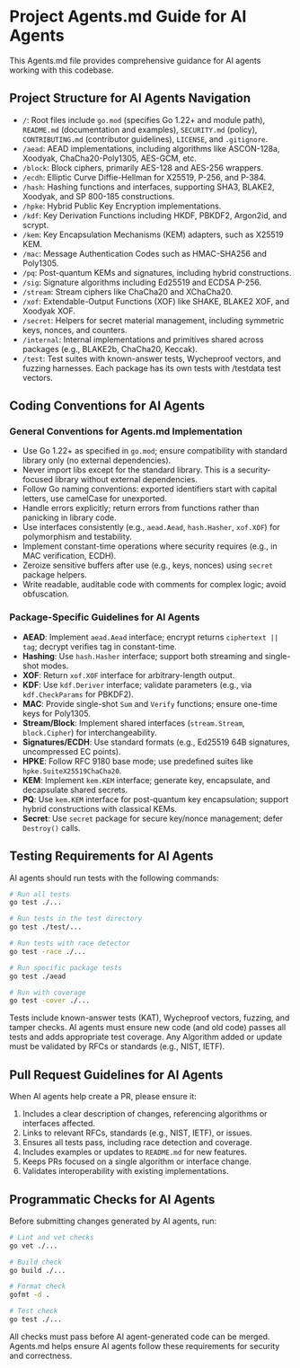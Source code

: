 # Project Agents.md Guide for AI Agents

This Agents.md file provides comprehensive guidance for AI agents working with this codebase.

## Project Structure for AI Agents Navigation

- `/`: Root files include `go.mod` (specifies Go 1.22+ and module path), `README.md` (documentation and examples), `SECURITY.md` (policy), `CONTRIBUTING.md` (contributor guidelines), `LICENSE`, and `.gitignore`.
- `/aead`: AEAD implementations, including algorithms like ASCON-128a, Xoodyak, ChaCha20-Poly1305, AES-GCM, etc.
- `/block`: Block ciphers, primarily AES-128 and AES-256 wrappers.
- `/ecdh`: Elliptic Curve Diffie-Hellman for X25519, P-256, and P-384.
- `/hash`: Hashing functions and interfaces, supporting SHA3, BLAKE2, Xoodyak, and SP 800-185 constructions.
- `/hpke`: Hybrid Public Key Encryption implementations.
- `/kdf`: Key Derivation Functions including HKDF, PBKDF2, Argon2id, and scrypt.
- `/kem`: Key Encapsulation Mechanisms (KEM) adapters, such as X25519 KEM.
- `/mac`: Message Authentication Codes such as HMAC-SHA256 and Poly1305.
- `/pq`: Post-quantum KEMs and signatures, including hybrid constructions.
- `/sig`: Signature algorithms including Ed25519 and ECDSA P-256.
- `/stream`: Stream ciphers like ChaCha20 and XChaCha20.
- `/xof`: Extendable-Output Functions (XOF) like SHAKE, BLAKE2 XOF, and Xoodyak XOF.
- `/secret`: Helpers for secret material management, including symmetric keys, nonces, and counters.
- `/internal`: Internal implementations and primitives shared across packages (e.g., BLAKE2b, ChaCha20, Keccak).
- `/test`: Test suites with known-answer tests, Wycheproof vectors, and fuzzing harnesses. Each package has its own tests with /testdata test vectors.


## Coding Conventions for AI Agents

### General Conventions for Agents.md Implementation

- Use Go 1.22+ as specified in `go.mod`; ensure compatibility with standard library only (no external dependencies).
- Never import libs except for the standard library. This is a security-focused library without external dependencies.
- Follow Go naming conventions: exported identifiers start with capital letters, use camelCase for unexported.
- Handle errors explicitly; return errors from functions rather than panicking in library code.
- Use interfaces consistently (e.g., `aead.Aead`, `hash.Hasher`, `xof.XOF`) for polymorphism and testability.
- Implement constant-time operations where security requires (e.g., in MAC verification, ECDH).
- Zeroize sensitive buffers after use (e.g., keys, nonces) using `secret` package helpers.
- Write readable, auditable code with comments for complex logic; avoid obfuscation.

### Package-Specific Guidelines for AI Agents

- **AEAD**: Implement `aead.Aead` interface; encrypt returns `ciphertext || tag`; decrypt verifies tag in constant-time.
- **Hashing**: Use `hash.Hasher` interface; support both streaming and single-shot modes.
- **XOF**: Return `xof.XOF` interface for arbitrary-length output.
- **KDF**: Use `kdf.Deriver` interface; validate parameters (e.g., via `kdf.CheckParams` for PBKDF2).
- **MAC**: Provide single-shot `Sum` and `Verify` functions; ensure one-time keys for Poly1305.
- **Stream/Block**: Implement shared interfaces (`stream.Stream`, `block.Cipher`) for interchangeability.
- **Signatures/ECDH**: Use standard formats (e.g., Ed25519 64B signatures, uncompressed EC points).
- **HPKE**: Follow RFC 9180 base mode; use predefined suites like `hpke.SuiteX25519ChaCha20`.
- **KEM**: Implement `kem.KEM` interface; generate key, encapsulate, and decapsulate shared secrets.
- **PQ**: Use `kem.KEM` interface for post-quantum key encapsulation; support hybrid constructions with classical KEMs.
- **Secret**: Use `secret` package for secure key/nonce management; defer `Destroy()` calls.

## Testing Requirements for AI Agents

AI agents should run tests with the following commands:

```bash
# Run all tests
go test ./...

# Run tests in the test directory
go test ./test/...

# Run tests with race detector
go test -race ./...

# Run specific package tests
go test ./aead

# Run with coverage
go test -cover ./...
```

Tests include known-answer tests (KAT), Wycheproof vectors, fuzzing, and tamper checks.
AI agents must ensure new code (and old code) passes all tests and adds appropriate test coverage.
Any Algorithm added or update must be validated by RFCs or standards (e.g., NIST, IETF).

## Pull Request Guidelines for AI Agents

When AI agents help create a PR, please ensure it:

1. Includes a clear description of changes, referencing algorithms or interfaces affected.
2. Links to relevant RFCs, standards (e.g., NIST, IETF), or issues.
3. Ensures all tests pass, including race detection and coverage.
4. Includes examples or updates to `README.md` for new features.
5. Keeps PRs focused on a single algorithm or interface change.
6. Validates interoperability with existing implementations.

## Programmatic Checks for AI Agents

Before submitting changes generated by AI agents, run:

```bash
# Lint and vet checks
go vet ./...

# Build check
go build ./...

# Format check
gofmt -d .

# Test check
go test ./...
```

All checks must pass before AI agent-generated code can be merged. Agents.md helps ensure AI agents follow these
requirements for security and correctness.
